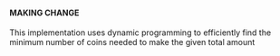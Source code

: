 ####  MAKING CHANGE
This implementation uses dynamic programming to efficiently find the minimum number of coins needed to make the given total amount
